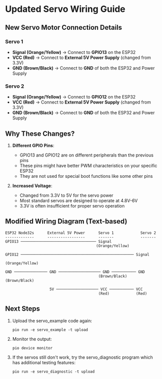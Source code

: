 # Updated Servo Wiring Guide

## New Servo Motor Connection Details

### Servo 1
- **Signal (Orange/Yellow)** → Connect to **GPIO13** on the ESP32
- **VCC (Red)** → Connect to **External 5V Power Supply** (changed from 3.3V)
- **GND (Brown/Black)** → Connect to **GND** of both the ESP32 and Power Supply

### Servo 2
- **Signal (Orange/Yellow)** → Connect to **GPIO12** on the ESP32
- **VCC (Red)** → Connect to **External 5V Power Supply** (changed from 3.3V)
- **GND (Brown/Black)** → Connect to **GND** of both the ESP32 and Power Supply

## Why These Changes?

1. **Different GPIO Pins**:
   - GPIO13 and GPIO12 are on different peripherals than the previous pins
   - These pins might have better PWM characteristics on your specific ESP32
   - They are not used for special boot functions like some other pins

2. **Increased Voltage**:
   - Changed from 3.3V to 5V for the servo power
   - Most standard servos are designed to operate at 4.8V-6V
   - 3.3V is often insufficient for proper servo operation

## Modified Wiring Diagram (Text-based)
```
ESP32 Node32s      External 5V Power      Servo 1            Servo 2
-------------      -----------------      -------            -------
GPIO13 ────────────────────────────────── Signal
                                         (Orange/Yellow)
                  
GPIO12 ─────────────────────────────────────────────────── Signal
                                                          (Orange/Yellow)
                  
GND ─────────────── GND ─────────────────── GND ─────────── GND
                                          (Brown/Black)    (Brown/Black)
                  
                    5V ─────────────────── VCC ─────────── VCC
                                          (Red)            (Red)
```

## Next Steps

1. Upload the servo_example code again:
   ```
   pio run -e servo_example -t upload
   ```

2. Monitor the output:
   ```
   pio device monitor
   ```

3. If the servos still don't work, try the servo_diagnostic program which has additional testing features:
   ```
   pio run -e servo_diagnostic -t upload
   ```
